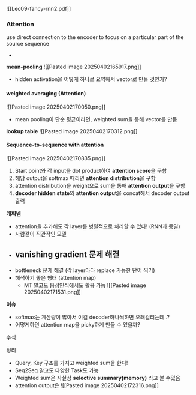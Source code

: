 ![[Lec09-fancy-rnn2.pdf]]


### Attention
use direct connection to the encoder to focus on a particular part of the source sequence

- 

**mean-pooling**
![[Pasted image 20250402165917.png]]
- hidden activation을 어떻게 하나로 요약해서 vector로 만들 것인가?


#### weighted averaging (Attention)
![[Pasted image 20250402170050.png]]
- mean pooling이 단순 평균이라면, weighted sum을 통해 vector를 만듬

**lookup table**
![[Pasted image 20250402170312.png]]

#### Sequence-to-sequence with attention

![[Pasted image 20250402170835.png]]
1. Start point와 각 input을 dot product하여 **attention score**을 구함
2. 해당 output을 softmax 때리면 **attention distribution**을 구함
3. attention distribution을 weight으로 sum을 통해 **attention output**을 구함
4. **decoder hidden state**와 a**ttention output**을 concat해서 decoder output 출력

**개쩌넴**
- attention을 추가해도 각 layer를 병렬적으로 처리할 수 있다! (RNN과 동일)
- 사람같이 직관적인 모델
- vanishing gradient 문제 해결
	- 
- bottleneck 문제 해결 (각 layer마다 replace 가능한 단어 찍기)
- 해석하기 좋은 형태 (attention map)
	- MT 말고도 음성인식에서도 활용 가능
![[Pasted image 20250402171531.png]]


**이슈**
- softmax는 계산량이 많아서 이걸 decoder하나씩하면 오래걸리는데..?
- 어떻게하면 attention map을 picky하게 만들 수 있을까?


수식 



정리
- Query, Key 구조를 가지고 weighted sum을 한다!
- Seq2Seq 말고도 다양한 Task도 가능
- Weighted sum은 사실상 **selective summary(memory)** 라고 볼 수있음
- attention output은 
![[Pasted image 20250402172316.png]]